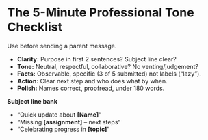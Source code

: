 ﻿# The 5-Minute Professional Tone Checklist
Use before sending a parent message.

- **Clarity:** Purpose in first 2 sentences? Subject line clear?
- **Tone:** Neutral, respectful, collaborative? No venting/judgement?
- **Facts:** Observable, specific (3 of 5 submitted) not labels (“lazy”).
- **Action:** Clear next step and who does what by when.
- **Polish:** Names correct, proofread, under 180 words.

**Subject line bank**
- “Quick update about **[Name]**”
- “Missing **[assignment]** – next steps”
- “Celebrating progress in **[topic]**”
